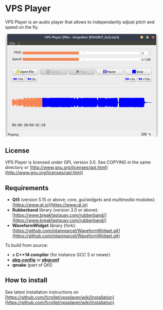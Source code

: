 # VPS Player

VPS Player is an audio player that allows to independantly adjust pitch and speed on the fly.

![Screenshot 1](./assets/vpsplayer-fork.png)

## License

VPS Player is licensed under GPL version 3.0.
See COPYING in the same directory or [http://www.gnu.org/licenses/gpl.html](http://www.gnu.org/licenses/gpl.html)

## Requirements

* **Qt5** (version 5.15 or above; *core*, *gui*/*widgets* and *multimedia* modules): [https://www.qt.io](https://www.qt.io)
* **Rubberband** library (version 3.0 or above): [https://www.breakfastquay.com/rubberband/](https://www.breakfastquay.com/rubberband/)
* **WaveformWidget** library (fork): [https://github.com/nitanmarcel/WaveformWidget.git](https://github.com/nitanmarcel/WaveformWidget.git)

To build from source:

* a **C++14 compiler** (for instance GCC 5 or newer)
* [**pkg-config**](https://www.freedesktop.org/wiki/Software/pkg-config/) or [**pkgconf**](http://pkgconf.org/)
* **qmake** (part of Qt5)

## How to install

See latest installation instructions on [https://github.com/fcrollet/vpsplayer/wiki/Installation](https://github.com/fcrollet/vpsplayer/wiki/Installation)
